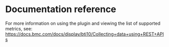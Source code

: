 # Documentation reference

For more information on using the plugin and viewing the list of supported metrics, see: https://docs.bmc.com/docs/display/bti10/Collecting+data+using+REST+APIs
